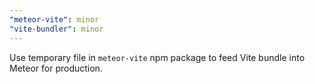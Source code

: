 ```yaml
---
"meteor-vite": minor
"vite-bundler": minor
---
```


Use temporary file in `meteor-vite` npm package to feed Vite bundle into Meteor for production.
